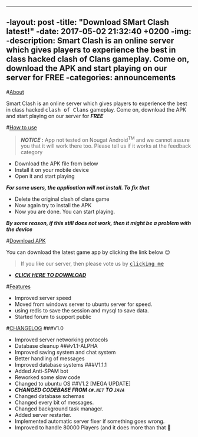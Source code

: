 ----
-layout: post
-title:  "Download SMart Clash latest!"
-date:   2017-05-02 21:32:40 +0200
-img:
-description: Smart Clash is an online server which gives players to experience the best in class hacked clash of Clans gameplay. Come on, download the APK and start playing on our server for FREE
-categories: announcements
----

<a href="#about"></a>
#[About](#about)

Smart Clash is an online server which gives players to experience the best in class hacked <kbd>clash of Clans</kbd> gameplay. Come on, download the APK and start playing on our server for ***_FREE_***

<a href="#how-to"></a>
#[How to use](#how-to)

>***NOTICE :*** App not tested on Nougat Android<sup>TM</sup> and we cannot assure you that it will work there too. Please tell us if it works at the feedback category

* Download the APK file from below
* Install it on your mobile device
* Open it and start playing

***For some users, the application will not install. To fix that***

* Delete the original clash of clans game
* Now again try to install the APK
* Now you are done. You can start playing.

***By some reason, if this still does not work, then it might be a problem with the device***

<a href="#download"></a>
#[Download APK](#download)

You can download the latest game app by clicking the link below :wink:

>If you like our server, then please vote us by <kbd>[clicking me](http://viid.me/ql8Qje)</kbd>

* ***[CLICK HERE TO DOWNLOAD](http://viid.me/qlEMFB)***

<a href="features"></a>
#[Features](#features)
* Improved server speed
* Moved from windows server to ubuntu server for speed.
* using redis to save the session and mysql to save data.
* Started forum to support public

<a href="#changelog"></a>
#[CHANGELOG](#changelog)
###V1.0
* Improved server networking protocols
* Database cleanup
###v1.1-ALPHA
* Improved saving system and chat system
* Better handling of messages
* Improved database systems
###V1.1.1
* Added Anti-SPAM bot
* Reworked some slow code
* Changed to ubuntu OS
##V1.2 [MEGA UPDATE]
* ***CHANGED CODEBASE FROM `C#.NET` TO `JAVA`***
* Changed database schemas
* Changed every bit of messages.
* Changed background task manager.
* Added server restarter.
* Implemented automatic server fixer if something goes wrong.
* Improved to handle 80000 Players (and it does more than that :yellow_heart:
